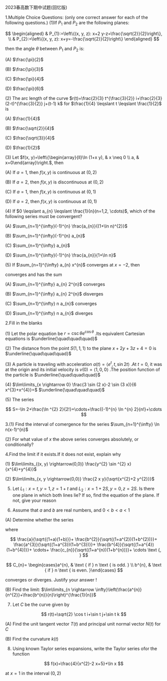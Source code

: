 2023春高数下期中试题(回忆版)

1.Multiple Choice Questions: (only one correct answer for each of the following questions.) (1)If $P_{1}$ and $P_{2}$ are the following planes:

$$
\begin{aligned}
& P_{1}:=\left\{(x, y, z): x+2 y-z=\frac{\sqrt{2}}{2}\right\}, \\
& P_{2}:=\left\{(x, y, z): x+y=-\frac{\sqrt{2}}{2}\right\}
\end{aligned}
$$

then the angle $\theta$ between $P_{1}$ and $P_{2}$ is:

(A) $\frac{\pi}{2}$

(B) $\frac{\pi}{3}$

(C) $\frac{\pi}{4}$

(D) $\frac{\pi}{6}$

(2) The arc length of the curve $r(t)=\frac{2}{3} t^{\frac{3}{2}} i+\frac{2}{3}(2-t)^{\frac{3}{2}} j+(t-1) k$ for $\frac{1}{4} \leqslant t \leqslant \frac{1}{2}$ is

(A) $\frac{1}{4}$

(B) $\frac{\sqrt{2}}{4}$

(C) $\frac{\sqrt{3}}{4}$

(D) $\frac{1}{2}$

(3) Let $f(x, y)=\left\{\begin{array}{ll}\ln (1+x y), & x \neq 0 \\ a, & x=0\end{array}\right.$, then

(A) If $a=1$, then $f(x, y)$ is continuous at $(0,2)$

(B) If $a=2$, then $f(x, y)$ is discontinuous at $(0,2)$

(C) If $a=1$, then $f(x, y)$ is continuous at $(0,1)$

(D) If $a=2$, then $f(x, y)$ is continuous at $(0,1)$

(4) If $0 \leqslant a_{n} \leqslant \frac{1}{n}(n=1,2, \cdots)$, which of the following series must be convergent?

(A) $\sum_{n=1}^{\infty}(-1)^{n} \frac{a_{n}}{(1+\ln n)^{2}}$

(B) $\sum_{n=1}^{\infty}(-1)^{n} a_{n}$

(C) $\sum_{n=1}^{\infty} a_{n}$

(D) $\sum_{n=1}^{\infty}(-1)^{n} \frac{a_{n}}{1+\ln n}$

(5) If $\sum_{n=1}^{\infty} a_{n} x^{n}$ converges at $x=-2$, then

converges and has the sum

(A) $\sum_{n=1}^{\infty} a_{n} 2^{n}$ converges

(B) $\sum_{n=1}^{\infty} a_{n} 2^{n}$ disverges

(C) $\sum_{n=1}^{\infty} n a_{n}$ converges

(D) $\sum_{n=1}^{\infty} n a_{n}$ diverges

2.Fill in the blanks

(1) Let the polar equation be $r=\csc \theta e^{\cos \theta}$ .Its equivalent Cartesian equations is $\underline{\quad\quad\quad}$

(2) The distance from the point $S(1,1,1)$ to the plane $x+2 y+3 z+4=0$ is $\underline{\quad\quad\quad}$

(3) A particle is traveling with acceleration $a(t)=\left\langle e^{t}, t, \sin 2 t\right\rangle$ .At $t=0$, it was at the origin and its initial velocity is $v(0)=\langle 1,0,0\rangle$ .The position function of the particle is $\underline{\quad\quad\quad}$

(4) $\lim\limits_{x \rightarrow 0} \frac{3 \sin (2 x)-2 \sin (3 x)}{6 x^{3}+x^{4}}=$ $\underline{\quad\quad\quad}$

(5) The series

$$
S=-\ln 2+\frac{\ln ^{2} 2}{2!}+\cdots+\frac{(-1)^{n} \ln ^{n} 2}{n!}+\cdots
$$

3.(1) Find the interval of comergence for the series $\sum_{n=1}^{\infty} \ln n(x-1)^{n}$

(2) For what value of $x$ the above series converges absolutely, or conditionally?

4.Find the limit if it exists.If it does not exist, explain why

(1) $\lim\limits_{(x, y) \rightarrow(0,0)} \frac{y^{2} \sin ^{2} x}{x^{4}+y^{4}}$

(2) $\lim\limits_{x, y \rightarrow(0,0)} \frac{2 x y}{\sqrt{x^{2}+2 y^{2}}}$

5. Let $L_{1}: x=t, y=1, z=1+t$ and $L_{2}: x=1+2 S, y=0, z=2 S$. Is there one plane in which both lines lie? If so, find the equation of the plane. If not, give your reason

6. Assume that $a$ and $b$ are real numbers, and $0<b<a<1$

(A) Determine whether the series

where

$$
\frac{a}{\sqrt{(1+a)(1+b)}}+
\frac{b^{2}}{\sqrt{(1+a^{2})(1+b^{2})}}+
\frac{a^{3}}{\sqrt{(1+a^{3})(1+b^{3})}}+
\frac{b^{4}}{\sqrt{(1+a^{4})(1+b^{4})}}+
\cdots+
\frac{c_{n}}{\sqrt{(1+a^{n})(1+b^{n})}}+
\cdots \text {, }
$$

$$
C_{n}= \begin{cases}a^{n}, & \text { if } n \text { is odd. } \\ b^{n}, & \text { if } n \text { is even. }\end{cases}
$$

converges or diverges. Justify your answer !

(B) Find the limit: $\lim\limits_{n \rightarrow \infty}\left(\frac{a^{n}}{n^{2}}+\frac{b^{n}}{n}\right)^{\frac{1}{n}}$

7. Let $C$ be the curve given by

$$
r(t)=\sqrt{2} \cos t i+\sin t j+\sin t k
$$

(A) Find the unit tangent vector $T(t)$ and principal unit normal vector $N(t)$ for $C$

(B) Find the curvature $k(t)$

8. Using known Taylor series expansions, write the Taylor series ofor the function

$$
f(x)=\frac{4}{x^{2}-2 x+5}+\ln x
$$

at $x=1$ in the interval $(0,2)$

